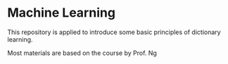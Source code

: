 # Machine Learning

This repository is applied to introduce some basic principles of dictionary learning.  

Most materials are based on the course by Prof. Ng
